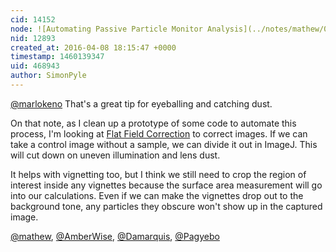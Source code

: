 ```yaml
---
cid: 14152
node: ![Automating Passive Particle Monitor Analysis](../notes/mathew/03-26-2016/automating-passive-particle-monitor-analysis)
nid: 12893
created_at: 2016-04-08 18:15:47 +0000
timestamp: 1460139347
uid: 468943
author: SimonPyle
---
```


[@marlokeno](/profile/marlokeno) That's a great tip for eyeballing and catching dust.

On that note, as I clean up a prototype of some code to automate this process, I'm looking at [Flat Field Correction](http://imagej.net/Image_Intensity_Processing#Flat-field_correction) to correct images. If we can take a control image without a sample, we can divide it out in ImageJ. This will cut down on uneven illumination and lens dust.

It helps with vignetting too, but I think we still need to crop the region of interest inside any vignettes because the surface area measurement will go into our calculations. Even if we can make the vignettes drop out to the background tone, any particles they obscure won't show up in the captured image.

[@mathew](/profile/mathew), [@AmberWise](/profile/AmberWise), [@Damarquis](/profile/Damarquis), [@Pagyebo](/profile/Pagyebo)